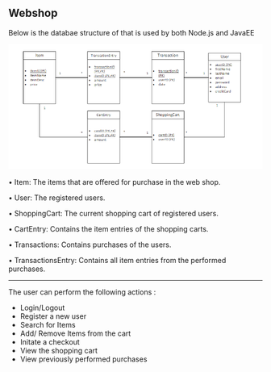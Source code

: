 ## Webshop

Below is the databae structure of that is used by both Node.js and JavaEE

![Databae](./Webshop.PNG)

•	Item: The items that are offered for purchase in the web shop.

•	User: The registered users.

•	ShoppingCart: The current shopping cart of registered users.

•	CartEntry: Contains the item entries of the shopping carts.

•	Transactions: Contains purchases of the users. 

•	TransactionsEntry: Contains all item entries from the performed purchases.

---
The user can perform the following actions :
- Login/Logout
- Register a new user
- Search for Items
- Add/ Remove Items from the cart
- Initate a checkout
- View the shopping cart
- View previously performed purchases 
